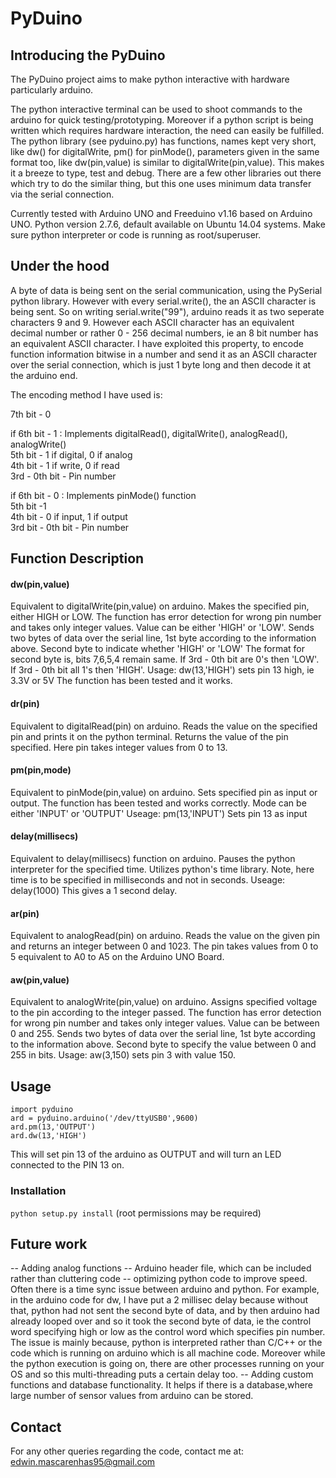 # PyDuino

## Introducing the PyDuino

The PyDuino project aims to make python interactive with hardware particularly arduino. 

The python interactive terminal can be used to shoot commands to the arduino for quick testing/prototyping. Moreover if a python script is being written which requires hardware interaction, the need can easily be fulfilled. The python library (see pyduino.py) has functions, names kept very short, like dw() for digitalWrite, pm() for pinMode(), parameters given in the same format too, like dw(pin,value) is similar to digitalWrite(pin,value). This makes it a breeze to type, test and debug. There are a few other libraries out there which try to do the similar thing, but this one uses minimum data transfer via the serial connection. 

Currently tested with Arduino UNO and Freeduino v1.16 based on Arduino UNO. Python version 2.7.6, default available on Ubuntu 14.04 systems. Make sure python interpreter or code is running as root/superuser.

## Under the hood

A byte of data is being sent on the serial communication, using the PySerial python library. However with every serial.write(), the an ASCII character is being sent. So on writing serial.write("99"), arduino reads it as two seperate characters 9 and 9. However each ASCII character has an equivalent decimal number or rather 0 - 256 decimal numbers, ie an 8 bit number has an equivalent ASCII character. I have exploited this property, to encode function information bitwise in a number and send it as an ASCII character over the serial connection, which is just 1 byte long and then decode it at the arduino end.

The encoding method I have used is:

7th bit - 0 

if 6th bit - 1 : Implements digitalRead(), digitalWrite(), analogRead(), analogWrite()				       
5th bit - 1 if digital, 0 if analog                                                                                    
4th bit - 1 if write, 0 if read                                                                                        
3rd - 0th bit - Pin number                                                                                             

if 6th bit - 0 : Implements pinMode() function                                                                        
5th bit -1                                             								
4th bit - 0 if input, 1 if output 										
3rd bit - 0th bit - Pin number											

## Function Description

#### dw(pin,value)
	
Equivalent to digitalWrite(pin,value) on arduino. Makes the specified pin, either HIGH or LOW. The function has error detection for wrong pin number and takes only integer values. Value can be either 'HIGH' or 'LOW'. Sends two bytes of data over the serial line, 1st byte according to the information above. Second byte to indicate whether 'HIGH' or 'LOW'
The format for second byte is, bits 7,6,5,4 remain same. If 3rd - 0th bit are 0's then 'LOW'. If 3rd - 0th bit all 1's then 'HIGH'.
Usage: 
dw(13,'HIGH')
sets pin 13 high, ie 3.3V or 5V 
The function has been tested and it works.

#### dr(pin)

Equivalent to digitalRead(pin) on arduino. Reads the value on the specified pin and prints it on the python terminal. Returns the value of the pin specified. Here pin takes integer values from 0 to 13.

#### pm(pin,mode)

Equivalent to pinMode(pin,value) on arduino. Sets specified pin as input or output. The function has been tested and works correctly. Mode can be either 'INPUT' or 'OUTPUT'
Useage:
pm(13,'INPUT')
Sets pin 13 as input

#### delay(millisecs)

Equivalent to delay(millisecs) function on arduino. Pauses the python interpreter for the specified time. Utilizes python's time library. Note, here time is to be specified in milliseconds and not in seconds.
Useage:
delay(1000)
This gives a 1 second delay.

#### ar(pin)

Equivalent to analogRead(pin) on arduino. Reads the value on the given pin and returns an integer between 0 and 1023. The pin takes values from 0 to 5 equivalent to A0 to A5 on the Arduino UNO Board.

#### aw(pin,value)
	
Equivalent to analogWrite(pin,value) on arduino. Assigns specified voltage to the pin according to the integer passed. The function has error detection for wrong pin number and takes only integer values. Value can be between 0 and 255. Sends two bytes of data over the serial line, 1st byte according to the information above. Second byte to specify the value between 0 and 255 in bits.
Usage: 
aw(3,150)
sets pin 3 with value 150. 

## Usage

<code>import pyduino </code>                                                                                                 
<code>ard = pyduino.arduino('/dev/ttyUSB0',9600)  </code>                                                                           
<code>ard.pm(13,'OUTPUT')   </code>                                                                                                 
<code>ard.dw(13,'HIGH') </code>

This will set pin 13 of the arduino as OUTPUT and will turn an LED connected to the PIN 13 on.

### Installation

`python setup.py install` (root permissions may be required)

## Future work

-- Adding analog functions
-- Arduino header file, which can be included rather than cluttering code
-- optimizing python code to improve speed. Often there is a time sync issue between arduino and python. For example, in the arduino code for dw, I have put a 2 millisec delay because without that, python had not sent the second byte of data, and by then arduino had already looped over and so it took the second byte of data, ie the control word specifying high or low as the control word which specifies pin number. The issue is mainly because, python is interpreted rather than C/C++ or the code which is running on arduino which is all machine code. Moreover while the python execution is going on, there are other processes running on your OS and so this multi-threading puts a certain delay too.
-- Adding custom functions and database functionality. It helps if there is a database,where large number of sensor values from arduino can be stored. 

## Contact

For any other queries regarding the code, contact me at: edwin.mascarenhas95@gmail.com
